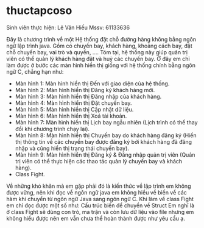# thuctapcoso
Sinh viên thực hiện: Lê Văn Hiếu
Mssv: 61133636

Đây là chương trình về một Hệ thống đặt chỗ đường hàng không bằng ngôn ngữ lập trình java.
Gồm có chuyến bay, khách hàng, khoảng cách bay, đặt chỗ chuyến bay, vai trò và quyền, .... Tóm tại, hệ thống này giúp quản trị viên có thể quản lý khách hàng đặt và huỷ các chuyến bay.
Ở đây em chỉ làm được ở bước các màn hình hiển thị giống với hệ thống chính bằng ngôn ngữ C, chẳng hạn như:
+ Màn hình 1: Màn hình hiển thị Đến với giao diện của hệ thống.
+ Màn hình 2: Màn hình hiển thị Đăng ký khách hàng mới.
+ Màn hình 3: Màn hình hiển thị Đăng nhập của khách hàng.
+ Màn hình 4: Màn hình hiển thị Đặt chuyến bay.
+ Màn hình 5: Màn hình hiển thị Cập nhật dữ liệu.
+ Màn hình 6: Màn hình hiển thị Xoá tài khoản.
+ Màn hình 7: Màn hình hiển thị Lịch bay ngẫu nhiên (Lịch trình có thể thay đổi khi chương trình chạy lại).
+ Màn hình 8: Màn hình hiển thị Chuyến bay do khách hàng đăng ký (Hiển thị thông tin về các chuyến bay được đăng ký bởi khách hàng đã đăng nhập và cũng hiển thị trạng thái chuyến bay).
+ Màn hình 9: Màn hình hiển thị Đăng ký & Đăng nhập quản trị viên (Quản trị viên có thể thực hiện các thao tác quản lý chuyến bay và khách hàng).
+ Class Fight.

Về những khó khăn mà em gặp phải đó là kiến thức về lập trình em không được vững, nên khi đọc về ngôn ngữ java em không hiểu về biến về các hàm khi chuyển từ ngôn ngữ Java sang ngôn ngữ C.
Khi làm về class Fight em chỉ đọc được một số như: Cấu trúc biến để chuyển về Struct
Em nghĩ là ở class Fight sẽ dùng con trỏ, ma trận và còn lưu dữ liệu vào file nhưng em không hiểu được nên em vẫn chưa thể hoàn thành được như yêu cầu ạ.
